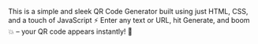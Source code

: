 This is a simple and sleek QR Code Generator built using just HTML, CSS, and a touch of JavaScript ⚡
Enter any text or URL, hit Generate, and boom 💥 – your QR code appears instantly! 🧩
